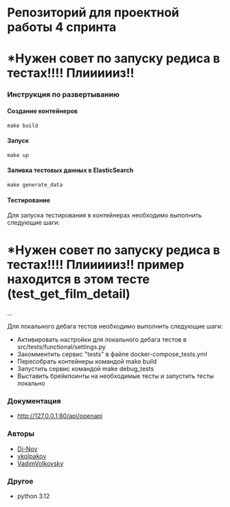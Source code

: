 # **Репозиторий для проектной работы 4 спринта**

# *Нужен совет по запуску редиса в тестах!!!! Плиииииз!!


### Инструкция по развертыванию

#### Создание контейнеров

```shell script
make build
```

#### Запуск

```shell script
make up
```

#### Заливка тестовых данных в ElasticSearch
```shell script
make generate_data
```

#### Тестирование

Для запуска тестирования в контейнерах необходимо выполнить следующие шаги:

# *Нужен совет по запуску редиса в тестах!!!! Плиииииз!! пример находится в этом тесте (test_get_film_detail)

...

Для локального дебага тестов необходимо выполнить следующие шаги:
- Активировать настройки для локального дебага тестов в src/tests/functional/settings.py
- Закомментить сервис "tests" в файле docker-compose_tests.yml
- Пересобрать контейнеры командой make build
- Запустить сервис командой make debug_tests
- Выставить брейкпоинты на необходимые тесты и запустить тесты локально


### Документация

- http://127.0.0.1:80/api/openapi

### Авторы
- [Di-Nov](https://github.com/Di-Nov)
- [ykolpakov](https://github.com/ykolpakov)
- [VadimVolkovsky](https://github.com/VadimVolkovsky)


### Другое
- python 3.12